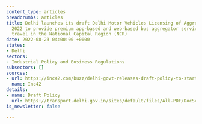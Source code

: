```yaml
---
content_type: articles
breadcrumbs: articles
title: Delhi launches its draft Delhi Motor Vehicles Licensing of Aggregators Scheme
  2022 to provide premium app-based and web-based bus aggregator services for inter-city
  travel in the National Capital Region (NCR)
date: 2022-08-23 04:00:00 +0000
states:
- Delhi
sectors:
- Industrial Policy and Business Regulations
subsectors: []
sources:
- url: https://inc42.com/buzz/delhi-govt-releases-draft-policy-to-start-premium-app-based-bus-aggregator-services-in-ncr/
  name: Inc42
details:
- name: Draft Policy
  url: https://transport.delhi.gov.in/sites/default/files/All-PDF/DocScanner%2018-Aug-2022%203-12%20pm.pdf
is_newsletter: false

---
```

